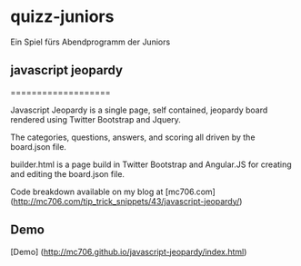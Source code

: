 # quizz-juniors

Ein Spiel fürs Abendprogramm der Juniors

## javascript jeopardy

===================

Javascript Jeopardy is a single page, self contained, jeopardy board rendered using Twitter Bootstrap and Jquery.

The categories, questions, answers, and scoring all driven by the board.json file.

builder.html is a page build in Twitter Bootstrap and Angular.JS for creating and editing the board.json file.

Code breakdown available on my blog at [mc706.com] (http://mc706.com/tip_trick_snippets/43/javascript-jeopardy/)

## Demo

[Demo] (http://mc706.github.io/javascript-jeopardy/index.html)
